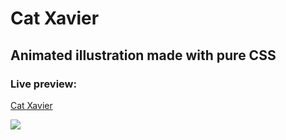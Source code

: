 # Cat Xavier
## Animated illustration made with pure CSS
### Live preview:
<a href="https://themalni.github.io/cat-xavier/index.html">Cat Xavier</a>

<img src="https://user-images.githubusercontent.com/12295765/66644876-53c56780-ec22-11e9-99bb-db4e3b21079c.jpg">